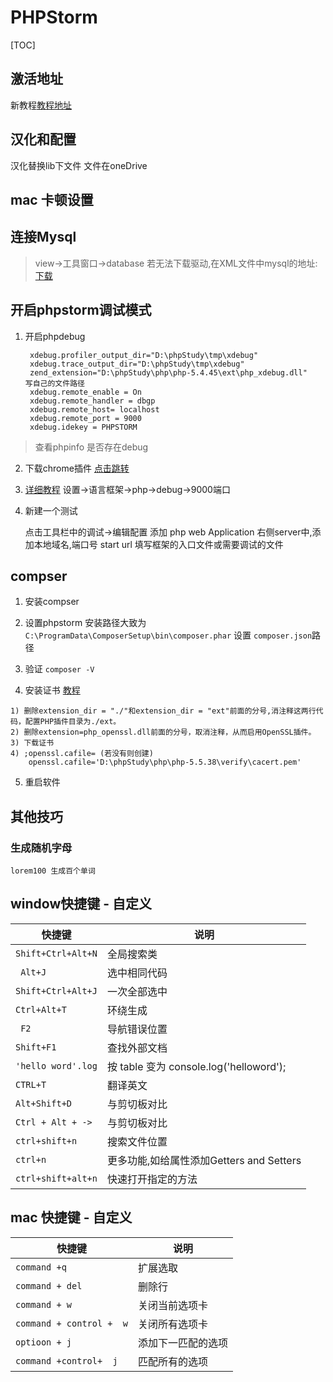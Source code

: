 # PHPStorm
[TOC]

## 激活地址
新教程[教程地址](http://www.imsxm.com/jetbrains-license-server.html)
## 汉化和配置
汉化替换lib下文件
文件在oneDrive
## mac 卡顿设置

## 连接Mysql
>view->工具窗口->database
>若无法下载驱动,在XML文件中mysql的地址:[下载](http://download.jetbrains.com/idea/jdbc-drivers/mysql-connector-java-5.1.35-bin.jar)

## 开启phpstorm调试模式

1. 开启phpdebug

		xdebug.profiler_output_dir="D:\phpStudy\tmp\xdebug"
		xdebug.trace_output_dir="D:\phpStudy\tmp\xdebug"
		zend_extension="D:\phpStudy\php\php-5.4.45\ext\php_xdebug.dll"   写自己的文件路径
		xdebug.remote_enable = On
		xdebug.remote_handler = dbgp
		xdebug.remote_host= localhost
		xdebug.remote_port = 9000
		xdebug.idekey = PHPSTORM
>查看phpinfo  是否存在debug
    
2. 下载chrome插件
		[点击跳转](https://chrome.google.com/webstore/detail/jetbrains-ide-support/hmhgeddbohgjknpmjagkdomcpobmllji)
        
3. [详细教程](https://segmentfault.com/a/1190000004175313)
设置->语言框架->php->debug->9000端口
		
4. 新建一个测试

    点击工具栏中的调试->编辑配置
    添加 php web Application
    右侧server中,添加本地域名,端口号
    start url 填写框架的入口文件或需要调试的文件
    
## compser

1. 安装compser
2. 设置phpstorm
安装路径大致为`C:\ProgramData\ComposerSetup\bin\composer.phar`
设置 `composer.json`路径

3. 验证
`composer -V`
4. 安装证书
[教程](http://www.ituring.com.cn/article/261281)
```
1) 删除extension_dir = "./"和extension_dir = "ext"前面的分号,消注释这两行代码，配置PHP插件目录为./ext。
2) 删除extension=php_openssl.dll前面的分号，取消注释，从而启用OpenSSL插件。
3) 下载证书
4) ;openssl.cafile= (若没有则创建) 
    openssl.cafile='D:\phpStudy\php\php-5.5.38\verify\cacert.pem'
```
5. 重启软件

 ## 其他技巧
### 生成随机字母
`lorem100 生成百个单词`



## window快捷键 - 自定义
|快捷键|说明|
| --- | --- |
|   `Shift+Ctrl+Alt+N` |  全局搜索类  |
| ` Alt+J`  |   选中相同代码 |
|  `Shift+Ctrl+Alt+J` |   一次全部选中 |
|  `Ctrl+Alt+T`   |   环绕生成 |
| ` F2`  |   导航错误位置 |
|  `Shift+F1`  |   查找外部文档 |
|  `'hello word'.log`  |  按 table 变为  console.log('helloword'); |
|  `CTRL+T ` |   翻译英文 |
|  `Alt+Shift+D` |   与剪切板对比 |
|  `Ctrl + Alt + ->` |   与剪切板对比 |
|`ctrl+shift+n`| 搜索文件位置|
| `ctrl+n`|    更多功能,如给属性添加Getters and Setters |
|`ctrl+shift+alt+n`| 快速打开指定的方法|

## mac 快捷键 - 自定义
|快捷键|说明|
| --- | --- |
| `command +q`|  扩展选取|
|`command + del`| 删除行|
|`command + w`| 关闭当前选项卡|
|`command + control +  w`| 关闭所有选项卡  |
|`optioon + j`| 添加下一匹配的选项|
|`command +control+  j`| 匹配所有的选项|